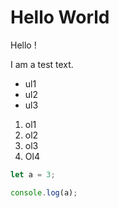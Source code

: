 # Hello World

Hello !

I am a test text.

- ul1
- ul2
- ul3

1. ol1
2. ol2
3. ol3
4. Ol4

```js
let a = 3;

console.log(a);
```

